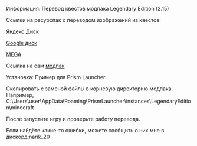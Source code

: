 Информация: Перевод квестов модпака Legendary Edition (2.15)

Ссылки на ресурспак с переводом изображений из квестов:

[Яндекс Диск](https://disk.yandex.ru/d/VAZZQuuSxOXzxg)

[Google диск](https://drive.google.com/file/d/1pDFFrW2lbTfb7iaU4Jxi21Hq45VezJXV/view?usp=sharing)

[MEGA](https://mega.nz/file/Nu0GTL5I#JURFDDUzdSS2_NrKaKishl5tBm-CiIresJqu3p0l4O4)


Ссылка на сам [модпак](https://www.curseforge.com/minecraft/modpacks/minecraft-legendary-edition)

Установка: Пример для Prism Launcher:

Скопировать с заменой файлы в корневую директорию модпака. Например, C:\Users\user\AppData\Roaming\PrismLauncher\instances\LegendaryEdition\minecraft

После запустите игру и проверьте работу перевода.

Если найдёте какие-то ошибки, можете сообщить о них мне в дискорд:narik_20
